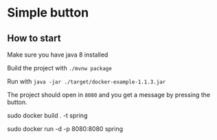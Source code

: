 # Simple button

## How to start

Make sure you have java 8 installed

Build the project with `./mvnw package`

Run with `java -jar ./target/docker-example-1.1.3.jar`

The project should open in `8080` and you get a message by pressing the button.


sudo docker build . -t spring

sudo docker run -d -p 8080:8080 spring
